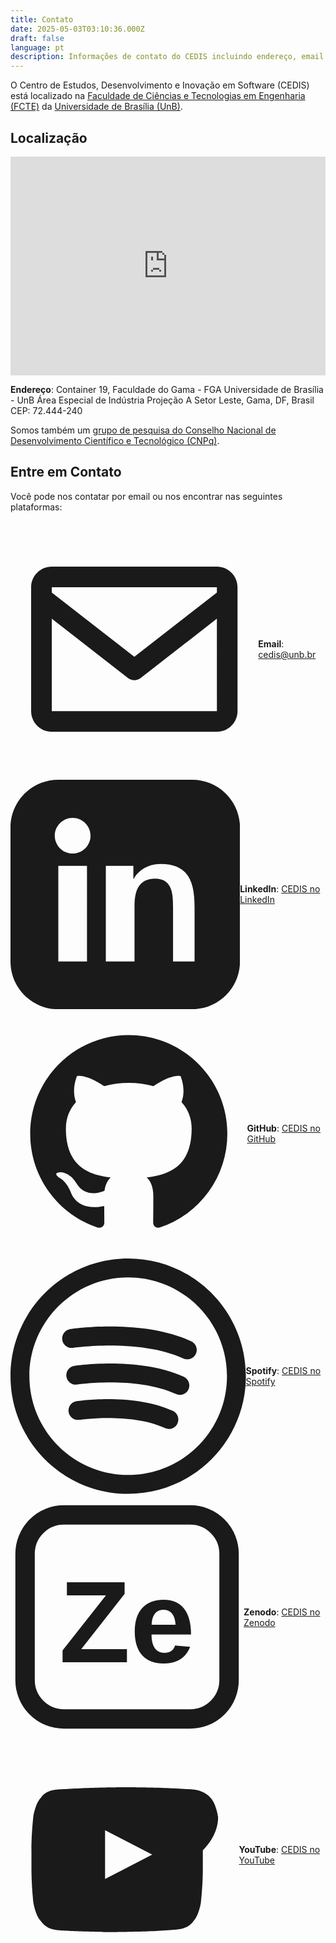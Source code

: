 ```yaml
---
title: Contato
date: 2025-05-03T03:10:36.000Z
draft: false
language: pt 
description: Informações de contato do CEDIS incluindo endereço, email e links de redes sociais.
---
```


O Centro de Estudos, Desenvolvimento e Inovação em Software (CEDIS) está localizado na [Faculdade de Ciências e Tecnologias em Engenharia (FCTE)](https://fcte.unb.br/) da [Universidade de Brasília (UnB)](https://www.unb.br/).

## Localização

<iframe src="https://www.google.com/maps/embed?pb=!1m18!1m12!1m3!1d3835.4538195603573!2d-48.04773692434829!3d-15.989874284678214!2m3!1f0!2f0!3f0!3m2!1i1024!2i768!4f13.1!3m3!1m2!1s0x935a2bbaadeb6d13%3A0xe0748f0318cbbc3e!2sCEDIS%20-%20Centro%20de%20Estudos%2C%20Desenvolvimento%20e%20Inova%C3%A7%C3%A3o%20em%20Software!5e0!3m2!1spt-BR!2sbr!4v1708488897088!5m2!1spt-BR!2sbr" width="100%" height="350" style="border:0; max-width: 600px;" allowfullscreen="" loading="lazy" referrerpolicy="no-referrer-when-downgrade"></iframe>

**Endereço**:
Container 19, Faculdade do Gama - FGA
Universidade de Brasília - UnB
Área Especial de Indústria Projeção A
Setor Leste, Gama, DF, Brasil
CEP: 72.444-240

Somos também um [grupo de pesquisa do Conselho Nacional de Desenvolvimento Científico e Tecnológico (CNPq)](http://dgp.cnpq.br/dgp/espelhogrupo/5911823414046318).

## Entre em Contato

Você pode nos contatar por email ou nos encontrar nas seguintes plataformas:

<div style="margin-top: 1.5em;">

  <div style="display: flex; align-items: center; margin-bottom: 0.75em;">
    <svg class="w-6 h-6 inline-block mr-2 flex-shrink-0" fill="currentColor" viewBox="0 0 24 24" aria-hidden="true" xmlns="http://www.w3.org/2000/svg">
       <path d="M20,4H4C2.897,4,2,4.897,2,6v12c0,1.103,0.897,2,2,2h16c1.103,0,2-0.897,2-2V6C22,4.897,21.103,4,20,4z M20,6v0.511l-8,6.223 l-8-6.223V6H20z M4,18V9.044l7.386,5.745C11.566,14.93,11.783,15,12,15s0.434-0.07,0.614-0.211L20,9.044L20.002,18H4z"/>
    </svg>
    <span><strong>Email</strong>: <a href="mailto:cedis@unb.br">cedis@unb.br</a></span>
  </div>

  <div style="display: flex; align-items: center; margin-bottom: 0.75em;">
    <svg class="w-6 h-6 inline-block mr-2 flex-shrink-0" fill="currentColor" viewBox="0 0 24 24" aria-hidden="true" xmlns="http://www.w3.org/2000/svg">
        <path d="M19 0h-14c-2.76 0-5 2.24-5 5v14c0 2.76 2.24 5 5 5h14c2.76 0 5-2.24 5-5v-14c0-2.76-2.24-5-5-5zm-11 19h-3v-10h3v10zm-1.5-11.28c-1.03 0-1.87-.84-1.87-1.87s.84-1.87 1.87-1.87c1.03 0 1.87.84 1.87 1.87s-.84 1.87-1.87 1.87zm13.5 11.28h-3v-5.6c0-1.34-.02-3.06-1.87-3.06s-2.16 1.46-2.16 2.96v5.7h-3v-10h2.88v1.36h.04c.4-.76 1.36-1.56 2.8-1.56 3 0 3.56 1.97 3.56 4.54v5.66z" />
    </svg>
    <span><strong>LinkedIn</strong>: <a href="https://www.linkedin.com/company/cedis-unb" target="_blank" rel="noopener noreferrer">CEDIS no LinkedIn</a></span>
  </div>

  <div style="display: flex; align-items: center; margin-bottom: 0.75em;">
     <svg class="w-6 h-6 inline-block mr-2 flex-shrink-0" fill="currentColor" viewBox="0 0 24 24" aria-hidden="true" xmlns="http://www.w3.org/2000/svg">
         <path fill-rule="evenodd" d="M12 2C6.477 2 2 6.484 2 12.017c0 4.425 2.865 8.18 6.839 9.504.5.092.682-.217.682-.483 0-.237-.008-.868-.013-1.703-2.782.605-3.369-1.343-3.369-1.343-.454-1.158-1.11-1.466-1.11-1.466-.908-.62.069-.608.069-.608 1.003.07 1.531 1.032 1.531 1.032.892 1.53 2.341 1.088 2.91.832.092-.647.35-1.088.636-1.338-2.22-.253-4.555-1.113-4.555-4.951 0-1.093.39-1.988 1.029-2.688-.103-.253-.446-1.272.098-2.65 0 0 .84-.27 2.75 1.026A9.564 9.564 0 0112 6.844c.85.004 1.705.115 2.504.337 1.909-1.296 2.747-1.027 2.747-1.027.546 1.379.202 2.398.1 2.651.64.7 1.028 1.595 1.028 2.688 0 3.848-2.339 4.695-4.566 4.943.359.309.678.92.678 1.855 0 1.338-.012 2.419-.012 2.747 0 .268.18.58.688.482A10.019 10.019 0 0022 12.017C22 6.484 17.522 2 12 2z" clip-rule="evenodd" />
     </svg>
     <span><strong>GitHub</strong>: <a href="https://github.com/cedis-unb" target="_blank" rel="noopener noreferrer">CEDIS no GitHub</a></span>
  </div>

  <div style="display: flex; align-items: center; margin-bottom: 0.75em;">
    <svg class="w-6 h-6 inline-block mr-2 flex-shrink-0" fill="currentColor" viewBox="0 0 186.845 186.845" aria-hidden="true" xmlns="http://www.w3.org/2000/svg">
       <path d="M128.875,120.962c-31.094-14.37-74.616-8.014-76.453-7.737c-4.096,0.619-6.915,4.44-6.296,8.536 c0.619,4.096,4.443,6.912,8.536,6.296c0.406-0.062,40.867-5.982,67.92,6.521c1.018,0.471,2.089,0.694,3.142,0.694 c2.834-0.001,5.546-1.614,6.813-4.355C134.274,127.157,132.635,122.7,128.875,120.962z"/>
       <path d="M137.614,93.953c-35.313-16.319-84.833-9.087-86.924-8.772c-4.094,0.619-6.911,4.438-6.294,8.532 c0.616,4.095,4.438,6.916,8.531,6.301c0.468-0.071,47.206-6.857,78.394,7.556c1.02,0.471,2.089,0.694,3.142,0.694 c2.834-0.001,5.546-1.614,6.814-4.356C143.014,100.148,141.374,95.691,137.614,93.953z"/>
       <path d="M143.49,65.736c-39.006-18.027-93.79-10.028-96.103-9.679c-4.094,0.619-6.911,4.438-6.294,8.532s4.44,6.919,8.531,6.3 c0.523-0.079,52.691-7.657,87.573,8.463c1.018,0.471,2.089,0.694,3.142,0.694c2.834,0,5.546-1.614,6.813-4.355 C148.89,71.93,147.25,67.474,143.49,65.736z"/>
       <path d="M93.423,0.001C41.909,0.001,0,41.909,0,93.42c0,51.514,41.909,93.424,93.423,93.424c51.513,0,93.422-41.91,93.422-93.424 C186.845,41.909,144.936,0.001,93.423,0.001z M93.423,171.844C50.18,171.844,15,136.664,15,93.42 c0-43.241,35.18-78.42,78.423-78.42c43.242,0,78.422,35.179,78.422,78.42C171.845,136.664,136.665,171.844,93.423,171.844z"/>
    </svg>
    <span><strong>Spotify</strong>: <a href="https://open.spotify.com/show/4UH74yDMT5187cJCTVd09N?si=TVNyYu_DRPGuuv2XtWmgpA" target="_blank" rel="noopener noreferrer">CEDIS no Spotify</a></span>
  </div>

  <div style="display: flex; align-items: center; margin-bottom: 0.75em;">
      <svg class="w-6 h-6 inline-block mr-2 flex-shrink-0" viewBox="0 0 24 24" aria-hidden="true" xmlns="http://www.w3.org/2000/svg" fill="none" stroke="currentColor">
          <rect x="1.5" y="1.5" width="21" height="21" rx="4" stroke-width="2"/>
          <text x="12" y="12.5" font-family="sans-serif" font-size="12" font-weight="bold" text-anchor="middle" dominant-baseline="central" fill="currentColor" stroke="none">Ze</text>
      </svg>
      <span><strong>Zenodo</strong>: <a href="https://zenodo.org/communities/cedis-unb" target="_blank" rel="noopener noreferrer">CEDIS no Zenodo</a></span>
  </div>

  <div style="display: flex; align-items: center; margin-bottom: 0.75em;">
      <svg class="w-6 h-6 inline-block mr-2 flex-shrink-0" fill="currentColor" viewBox="0 0 24 24" aria-hidden="true" xmlns="http://www.w3.org/2000/svg">
          <path d="M21.8,8.001c0,0-0.195-1.378-0.795-1.985C20.202,5.164,19.2,5.159,18.615,5.126c-2.577-0.2-6.439-0.204-6.439-0.204h-0.006c0,0-3.862,0.004-6.439,0.204C4.801,5.159,3.798,5.164,3.196,6.016C2.595,6.623,2.4,8.001,2.4,8.001S2.201,9.765,2.201,11.529v1.945c0,1.762,0.199,3.528,0.199,3.528s0.195,1.378,0.795,1.985c0.602,0.852,1.393,0.867,1.748,0.96c1.267,0.123,5.396,0.201,5.396,0.201s3.871-0.008,6.451-0.213c0.816-0.065,1.818-0.072,2.42-0.924c0.6-0.607,0.795-1.985,0.795-1.985s0.199-1.766,0.199-3.528v-1.945C22,9.765,21.8,8.001,21.8,8.001z M9.935,14.565v-5.131l4.954,2.566L9.935,14.565z"/>
      </svg>
      <span><strong>YouTube</strong>: <a href="https://youtube.com/@CedisUnB" target="_blank" rel="noopener noreferrer">CEDIS no YouTube</a></span>
  </div>

</div>